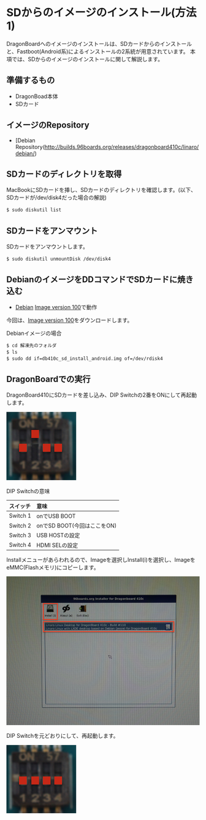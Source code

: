 # SDからのイメージのインストール(方法1)

DragonBoardへのイメージのインストールは、SDカードからのインストールと、Fastboot(Android系)によるインストールの2系統が用意されています。
本項では、SDからのイメージのインストールに関して解説します。

## 準備するもの

* DragonBoad本体
* SDカード

## イメージのRepository

* [Debian Repository(http://builds.96boards.org/releases/dragonboard410c/linaro/debian/)

## SDカードのディレクトリを取得

MacBookにSDカードを挿し、SDカードのディレクトリを確認します。(以下、SDカードが/dev/disk4だった場合の解説)

```bash
$ sudo diskutil list
```

## SDカードをアンマウント

SDカードをアンマウントします。

```bash
$ sudo diskutil unmountDisk /dev/disk4
```

## DebianのイメージをDDコマンドでSDカードに焼き込む

* [Debian](http://builds.96boards.org/releases/dragonboard410c/linaro/debian/)
[Image version 100](http://builds.96boards.org/releases/dragonboard410c/linaro/debian/16.06/dragonboard410c_sdcard_install_debian-110.zip)で動作

今回は、[Image version 100](http://builds.96boards.org/releases/dragonboard410c/linaro/debian/16.06/dragonboard410c_sdcard_install_debian-110.zip)をダウンロードします。

Debianイメージの場合

```bash
$ cd 解凍先のフォルダ
$ ls 
$ sudo dd if=db410c_sd_install_android.img of=/dev/rdisk4
```

## DragonBoardでの実行

DragonBoard410にSDカードを差し込み、DIP Switchの2番をONにして再起動します。

![](/img/dev/dev001.png)

DIP Switchの意味

|スイッチ | 意味 |
|:--|:--|
|Switch 1 | onでUSB BOOT |
|Switch 2 | onでSD BOOT(今回はここをON) | 
|Switch 3 | USB HOSTの設定 |
|Switch 4 | HDMI SELの設定 |

Installメニューがあらわれるので、Imageを選択しInstall(i)を選択し、ImageをeMMC(Flashメモリ)にコピーします。

![](/img/dev/dev006.png)

DIP Switchを元どおりにして、再起動します。

![](/img/dev/dev003.png)


